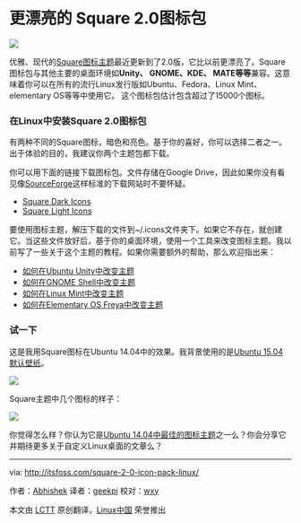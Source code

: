 更漂亮的 Square 2.0图标包
================================================================================
![](http://itsfoss.itsfoss.netdna-cdn.com/wp-content/uploads/2015/03/Square_Icon_Pack_Linux_3.jpeg)

优雅、现代的[Square图标主题][1]最近更新到了2.0版，它比以前更漂亮了。Square图标包与其他主要的桌面环境如**Unity、 GNOME、KDE、 MATE等等**兼容。这意味着你可以在所有的流行Linux发行版如Ubuntu、Fedora、Linux Mint、elementary OS等等中使用它。 这个图标包估计包含超过了15000个图标。

### 在Linux中安装Square 2.0图标包 ###

有两种不同的Square图标，暗色和亮色。基于你的喜好，你可以选择二者之一。出于体验的目的，我建议你两个主题包都下载。

你可以用下面的链接下载图标包。文件存储在Google Drive，因此如果你没有看见像[SourceForge][2]这样标准的下载网站时不要怀疑。

- [Square Dark Icons][3]
- [Square Light Icons][4]

要使用图标主题，解压下载的文件到~/.icons文件夹下。如果它不存在，就创建它。当这些文件放好后，基于你的桌面环境，使用一个工具来改变图标主题。我以前写了一些关于这个主题的教程。如果你需要额外的帮助，那么欢迎指出来：

- [如何在Ubuntu Unity中改变主题][5]
- [如何在GNOME Shell中改变主题][6]
- [如何在Linux Mint中改变主题][7]
- [如何在Elementary OS Freya中改变主题][8]

### 试一下 ###

这是我用Square图标在Ubuntu 14.04中的效果。我背景使用的是[Ubuntu 15.04 默认壁纸][9]。

![](http://itsfoss.itsfoss.netdna-cdn.com/wp-content/uploads/2015/03/Square_Icon_Pack_Linux_2.jpeg)

Square主题中几个图标的样子：

![](http://itsfoss.itsfoss.netdna-cdn.com/wp-content/uploads/2015/03/Square_Icon_Pack_Linux.jpeg)

你觉得怎么样？你认为它是[Ubuntu 14.04中最佳的图标主题][10]之一么？你会分享它并期待更多关于自定义Linux桌面的文章么？

--------------------------------------------------------------------------------

via: http://itsfoss.com/square-2-0-icon-pack-linux/

作者：[Abhishek][a]
译者：[geekpi](https://github.com/geekpi)
校对：[wxy](https://github.com/wxy)

本文由 [LCTT](https://github.com/LCTT/TranslateProject) 原创翻译，[Linux中国](http://linux.cn/) 荣誉推出

[a]:http://itsfoss.com/author/abhishek/
[1]:http://gnome-look.org/content/show.php/Square?content=163513
[2]:http://sourceforge.net/
[3]:http://gnome-look.org/content/download.php?content=163513&id=1&tan=62806435
[4]:http://gnome-look.org/content/download.php?content=163513&id=2&tan=19789941
[5]:http://itsfoss.com/how-to-install-themes-in-ubuntu-13-10/
[6]:http://itsfoss.com/install-switch-themes-gnome-shell/
[7]:http://itsfoss.com/install-icon-linux-mint/
[8]:http://itsfoss.com/install-themes-icons-elementary-os-freya/
[9]:http://itsfoss.com/default-wallpapers-ubuntu-1504/
[10]:http://itsfoss.com/best-icon-themes-ubuntu-1404/
